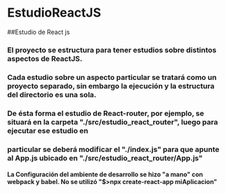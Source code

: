 # EstudioReactJS
##Estudio de React js

### El proyecto se estructura para tener estudios sobre distintos aspectos de ReactJS.
### Cada estudio sobre un aspecto particular se tratará como un proyecto separado, sin embargo la ejecución y la estructura del directorio es una sola.
### De ésta forma el estudio de React-router, por ejemplo, se situará en la carpeta "./src/estudio_react_router", luego para ejecutar ese estudio en
### particular se deberá modificar el "./index.js" para que apunte al App.js ubicado en "./src/estudio_react_router/App.js"

#### La Configuración del ambiente de desarrollo se hizo "a mano" con webpack y babel. No se utilizó "$>npx create-react-app miAplicacion"

